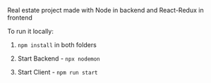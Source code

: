Real estate project made with Node in backend and React-Redux in frontend

To run it locally:

1. `npm install` in both folders

2. Start Backend - `npx nodemon`
3. Start Client - `npm run start`
